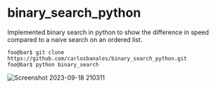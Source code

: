 # binary_search_python
Implemented binary search in python to show the difference in speed compared to a naive search on an ordered list.

```console
foo@bar$ git clone https://github.com/carlosbanales/binary_search_python.git
foo@bar$ python binary_search
```

![Screenshot 2023-09-18 210311](https://github.com/carlosbanales/binary_search_python/assets/16022204/5175a32f-64ba-444e-8666-e21d8faa93fd)
